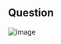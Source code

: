 ## Question

![image](https://github.com/user-attachments/assets/666d6e42-539b-4e7d-a5f7-78945d26747c)

